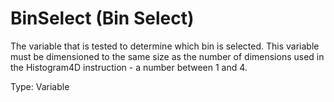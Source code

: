 # BinSelect (Bin Select)

The variable that is tested to determine which bin is selected. This variable must be dimensioned to the same size as the number of dimensions used in the Histogram4D instruction - a number between 1 and 4.

Type: Variable
